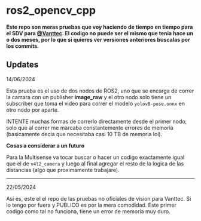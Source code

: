 # ros2_opencv_cpp

**Este repo son meras pruebas que voy haciendo de tiempo en tiempo para el SDV para [@Vanttec](https://github.com/vanttec). El codigo no puede ser el mismo que tenia hace un o dos meses, por lo que si quieres ver versiones anteriores buscalas por los commits.**


## Updates

14/06/2024

Esta prueba es el uso de dos nodos de ROS2, uno que se encarga de correr la camara con un publisher **image_raw** y el otro nodo solo tiene un subscriber que toma el video para correr el modelo ```yolov8-pose.onnx``` en otro nodo por aparte.

INTENTE muchas formas de correrlo directamente desde el primer nodo, solo que al correr me marcaba constantemente errores de memoria (basicamente decia que necesitaba casi 10 TB de memoria lol). 

**Cosas a considerar a un futuro**

Para la Multisense va tocar buscar o hacer un codigo exactamente igual que el de ```v4l2_camera``` y luego al final agregar el resto de la logica de las distancias (algo que proximamente trabajare).

------------------------------------------------------------------------------------------------------------------

22/05/2024

Asi es, este el el repo de las pruebas no oficiales de vision para Vanttec. Si lo tengo por fuera y PUBLICO es por la mera comodidad. Este primer codigo como tal no funciona, tiene un error de memoria muy duro.
